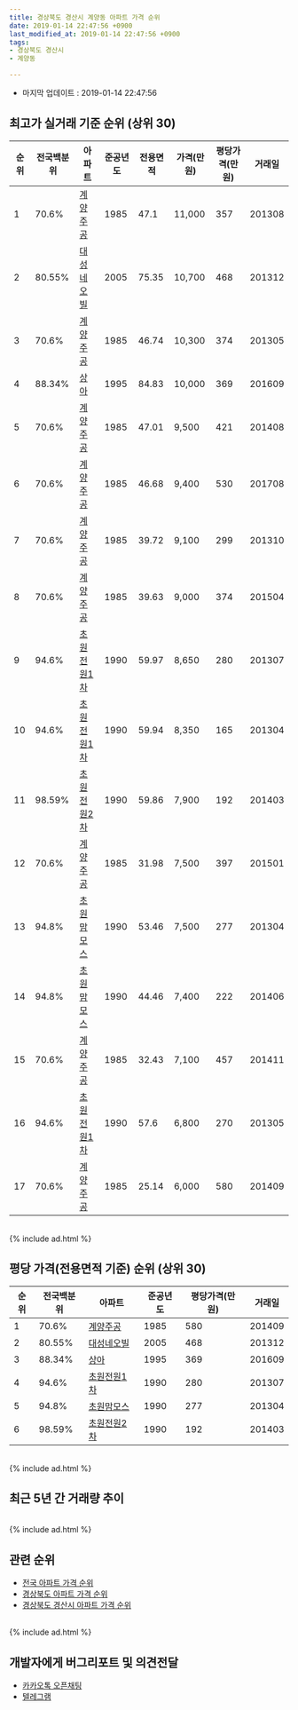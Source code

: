 ```yaml
---
title: 경상북도 경산시 계양동 아파트 가격 순위
date: 2019-01-14 22:47:56 +0900
last_modified_at: 2019-01-14 22:47:56 +0900
tags:
- 경상북도 경산시
- 계양동

---
```


* 마지막 업데이트 : 2019-01-14 22:47:56

## 최고가 실거래 기준 순위 (상위 30)


|순위|전국백분위|아파트|준공년도|전용면적|가격(만원)|평당가격(만원)|거래일|
|---|---|---|---|---|---|---|---|
|1|70.6%|[계양주공](https://search.naver.com/search.naver?query=%EA%B2%BD%EC%83%81%EB%B6%81%EB%8F%84+%EA%B2%BD%EC%82%B0%EC%8B%9C+%EA%B3%84%EC%96%91%EB%8F%99+%EA%B3%84%EC%96%91%EC%A3%BC%EA%B3%B5)|1985|47.1|11,000|357|201308|
|2|80.55%|[대성네오빌](https://search.naver.com/search.naver?query=%EA%B2%BD%EC%83%81%EB%B6%81%EB%8F%84+%EA%B2%BD%EC%82%B0%EC%8B%9C+%EA%B3%84%EC%96%91%EB%8F%99+%EB%8C%80%EC%84%B1%EB%84%A4%EC%98%A4%EB%B9%8C)|2005|75.35|10,700|468|201312|
|3|70.6%|[계양주공](https://search.naver.com/search.naver?query=%EA%B2%BD%EC%83%81%EB%B6%81%EB%8F%84+%EA%B2%BD%EC%82%B0%EC%8B%9C+%EA%B3%84%EC%96%91%EB%8F%99+%EA%B3%84%EC%96%91%EC%A3%BC%EA%B3%B5)|1985|46.74|10,300|374|201305|
|4|88.34%|[상아](https://search.naver.com/search.naver?query=%EA%B2%BD%EC%83%81%EB%B6%81%EB%8F%84+%EA%B2%BD%EC%82%B0%EC%8B%9C+%EA%B3%84%EC%96%91%EB%8F%99+%EC%83%81%EC%95%84)|1995|84.83|10,000|369|201609|
|5|70.6%|[계양주공](https://search.naver.com/search.naver?query=%EA%B2%BD%EC%83%81%EB%B6%81%EB%8F%84+%EA%B2%BD%EC%82%B0%EC%8B%9C+%EA%B3%84%EC%96%91%EB%8F%99+%EA%B3%84%EC%96%91%EC%A3%BC%EA%B3%B5)|1985|47.01|9,500|421|201408|
|6|70.6%|[계양주공](https://search.naver.com/search.naver?query=%EA%B2%BD%EC%83%81%EB%B6%81%EB%8F%84+%EA%B2%BD%EC%82%B0%EC%8B%9C+%EA%B3%84%EC%96%91%EB%8F%99+%EA%B3%84%EC%96%91%EC%A3%BC%EA%B3%B5)|1985|46.68|9,400|530|201708|
|7|70.6%|[계양주공](https://search.naver.com/search.naver?query=%EA%B2%BD%EC%83%81%EB%B6%81%EB%8F%84+%EA%B2%BD%EC%82%B0%EC%8B%9C+%EA%B3%84%EC%96%91%EB%8F%99+%EA%B3%84%EC%96%91%EC%A3%BC%EA%B3%B5)|1985|39.72|9,100|299|201310|
|8|70.6%|[계양주공](https://search.naver.com/search.naver?query=%EA%B2%BD%EC%83%81%EB%B6%81%EB%8F%84+%EA%B2%BD%EC%82%B0%EC%8B%9C+%EA%B3%84%EC%96%91%EB%8F%99+%EA%B3%84%EC%96%91%EC%A3%BC%EA%B3%B5)|1985|39.63|9,000|374|201504|
|9|94.6%|[초원전원1차](https://search.naver.com/search.naver?query=%EA%B2%BD%EC%83%81%EB%B6%81%EB%8F%84+%EA%B2%BD%EC%82%B0%EC%8B%9C+%EA%B3%84%EC%96%91%EB%8F%99+%EC%B4%88%EC%9B%90%EC%A0%84%EC%9B%901%EC%B0%A8)|1990|59.97|8,650|280|201307|
|10|94.6%|[초원전원1차](https://search.naver.com/search.naver?query=%EA%B2%BD%EC%83%81%EB%B6%81%EB%8F%84+%EA%B2%BD%EC%82%B0%EC%8B%9C+%EA%B3%84%EC%96%91%EB%8F%99+%EC%B4%88%EC%9B%90%EC%A0%84%EC%9B%901%EC%B0%A8)|1990|59.94|8,350|165|201304|
|11|98.59%|[초원전원2차](https://search.naver.com/search.naver?query=%EA%B2%BD%EC%83%81%EB%B6%81%EB%8F%84+%EA%B2%BD%EC%82%B0%EC%8B%9C+%EA%B3%84%EC%96%91%EB%8F%99+%EC%B4%88%EC%9B%90%EC%A0%84%EC%9B%902%EC%B0%A8)|1990|59.86|7,900|192|201403|
|12|70.6%|[계양주공](https://search.naver.com/search.naver?query=%EA%B2%BD%EC%83%81%EB%B6%81%EB%8F%84+%EA%B2%BD%EC%82%B0%EC%8B%9C+%EA%B3%84%EC%96%91%EB%8F%99+%EA%B3%84%EC%96%91%EC%A3%BC%EA%B3%B5)|1985|31.98|7,500|397|201501|
|13|94.8%|[초원맘모스](https://search.naver.com/search.naver?query=%EA%B2%BD%EC%83%81%EB%B6%81%EB%8F%84+%EA%B2%BD%EC%82%B0%EC%8B%9C+%EA%B3%84%EC%96%91%EB%8F%99+%EC%B4%88%EC%9B%90%EB%A7%98%EB%AA%A8%EC%8A%A4)|1990|53.46|7,500|277|201304|
|14|94.8%|[초원맘모스](https://search.naver.com/search.naver?query=%EA%B2%BD%EC%83%81%EB%B6%81%EB%8F%84+%EA%B2%BD%EC%82%B0%EC%8B%9C+%EA%B3%84%EC%96%91%EB%8F%99+%EC%B4%88%EC%9B%90%EB%A7%98%EB%AA%A8%EC%8A%A4)|1990|44.46|7,400|222|201406|
|15|70.6%|[계양주공](https://search.naver.com/search.naver?query=%EA%B2%BD%EC%83%81%EB%B6%81%EB%8F%84+%EA%B2%BD%EC%82%B0%EC%8B%9C+%EA%B3%84%EC%96%91%EB%8F%99+%EA%B3%84%EC%96%91%EC%A3%BC%EA%B3%B5)|1985|32.43|7,100|457|201411|
|16|94.6%|[초원전원1차](https://search.naver.com/search.naver?query=%EA%B2%BD%EC%83%81%EB%B6%81%EB%8F%84+%EA%B2%BD%EC%82%B0%EC%8B%9C+%EA%B3%84%EC%96%91%EB%8F%99+%EC%B4%88%EC%9B%90%EC%A0%84%EC%9B%901%EC%B0%A8)|1990|57.6|6,800|270|201305|
|17|70.6%|[계양주공](https://search.naver.com/search.naver?query=%EA%B2%BD%EC%83%81%EB%B6%81%EB%8F%84+%EA%B2%BD%EC%82%B0%EC%8B%9C+%EA%B3%84%EC%96%91%EB%8F%99+%EA%B3%84%EC%96%91%EC%A3%BC%EA%B3%B5)|1985|25.14|6,000|580|201409|


<br>
{% include ad.html %}
<br>

## 평당 가격(전용면적 기준) 순위 (상위 30)


|순위|전국백분위|아파트|준공년도|평당가격(만원)|거래일|
|---|---|---|---|---|---|
|1|70.6%|[계양주공](https://search.naver.com/search.naver?query=%EA%B2%BD%EC%83%81%EB%B6%81%EB%8F%84+%EA%B2%BD%EC%82%B0%EC%8B%9C+%EA%B3%84%EC%96%91%EB%8F%99+%EA%B3%84%EC%96%91%EC%A3%BC%EA%B3%B5)|1985|580|201409|
|2|80.55%|[대성네오빌](https://search.naver.com/search.naver?query=%EA%B2%BD%EC%83%81%EB%B6%81%EB%8F%84+%EA%B2%BD%EC%82%B0%EC%8B%9C+%EA%B3%84%EC%96%91%EB%8F%99+%EB%8C%80%EC%84%B1%EB%84%A4%EC%98%A4%EB%B9%8C)|2005|468|201312|
|3|88.34%|[상아](https://search.naver.com/search.naver?query=%EA%B2%BD%EC%83%81%EB%B6%81%EB%8F%84+%EA%B2%BD%EC%82%B0%EC%8B%9C+%EA%B3%84%EC%96%91%EB%8F%99+%EC%83%81%EC%95%84)|1995|369|201609|
|4|94.6%|[초원전원1차](https://search.naver.com/search.naver?query=%EA%B2%BD%EC%83%81%EB%B6%81%EB%8F%84+%EA%B2%BD%EC%82%B0%EC%8B%9C+%EA%B3%84%EC%96%91%EB%8F%99+%EC%B4%88%EC%9B%90%EC%A0%84%EC%9B%901%EC%B0%A8)|1990|280|201307|
|5|94.8%|[초원맘모스](https://search.naver.com/search.naver?query=%EA%B2%BD%EC%83%81%EB%B6%81%EB%8F%84+%EA%B2%BD%EC%82%B0%EC%8B%9C+%EA%B3%84%EC%96%91%EB%8F%99+%EC%B4%88%EC%9B%90%EB%A7%98%EB%AA%A8%EC%8A%A4)|1990|277|201304|
|6|98.59%|[초원전원2차](https://search.naver.com/search.naver?query=%EA%B2%BD%EC%83%81%EB%B6%81%EB%8F%84+%EA%B2%BD%EC%82%B0%EC%8B%9C+%EA%B3%84%EC%96%91%EB%8F%99+%EC%B4%88%EC%9B%90%EC%A0%84%EC%9B%902%EC%B0%A8)|1990|192|201403|


<br>
{% include ad.html %}
<br>

## 최근 5년 간 거래량 추이


<div style="width:100%;">
    <canvas id="deal_progress" height="250"></canvas>
</div>

<script>
new Chart(document.getElementById("deal_progress"), {
    type: 'line',
    data: {
        labels: ['201401','201402','201403','201404','201405','201406','201407','201408','201409','201410','201411','201412','201501','201502','201503','201504','201505','201506','201507','201508','201509','201510','201511','201512','201601','201602','201603','201604','201605','201606','201607','201608','201609','201610','201611','201612','201701','201702','201703','201704','201705','201706','201707','201708','201709','201710','201711','201712','201801','201802','201803','201804','201805','201806','201807','201808','201809','201810','201811','201812','201901'],
        datasets: [{
            label: '실거래 수',
            pointRadius: 1,
            data: [9, 11, 8, 8, 8, 8, 8, 12, 9, 9, 11, 8, 11, 10, 16, 17, 11, 14, 16, 7, 8, 11, 10, 7, 4, 5, 2, 9, 4, 12, 8, 8, 5, 12, 6, 3, 3, 12, 7, 7, 5, 17, 3, 10, 6, 7, 13, 9, 20, 7, 12, 3, 10, 8, 3, 43, 19, 9, 2, 0, 0],
            borderColor: "rgba(255, 201, 14, 1)",
            backgroundColor: "rgba(255, 201, 14, 0.5)",
            fill: true,
        }]
    },
    options: {
        responsive: true,
        title: {
            display: true,
            text: '5년간 거래량 추이'
        },
        tooltips: {
            mode: 'index',
            intersect: false,
        },
        hover: {
            mode: 'nearest',
            intersect: true
        },
        scales: {
            xAxes: [{
                display: true,
                scaleLabel: {
                    display: true,
                    labelString: '년/월'
                }
            }],
            yAxes: [{
                display: true,
                ticks: {
                    suggestedMin: 0,
                },
                scaleLabel: {
                    display: true,
                    labelString: '실거래 수'
                }
            }]
        }
    }
});

</script>


<br>
{% include ad.html %}
<br>

## 관련 순위

- [전국 아파트 가격 순위](https://inasie.github.io/apt-ranking/전국)
- [경상북도 아파트 가격 순위](https://inasie.github.io/apt-ranking/경상북도)
- [경상북도 경산시 아파트 가격 순위](https://inasie.github.io/apt-ranking/경상북도-경산시)


<br>
{% include ad.html %}
<br>

## 개발자에게 버그리포트 및 의견전달

- [카카오톡 오픈채팅](https://open.kakao.com/o/gLJUAP4)
- [텔레그램](https://t.me/inasie)

